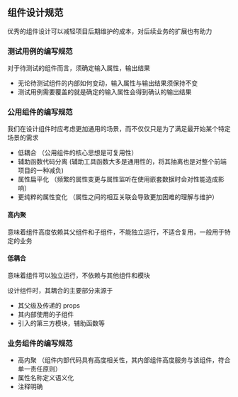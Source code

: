 ## 组件设计规范

优秀的组件设计可以减轻项目后期维护的成本，对后续业务的扩展也有助力

### 测试用例的编写规范

对于待测试的组件而言，须确定输入属性，输出结果

- 无论待测试组件的内部如何变动，输入属性与输出结果须保持不变
- 测试用例需要覆盖的就是确定的输入属性会得到确认的输出结果

### 公用组件的编写规范

我们在设计组件时应考虑更加通用的场景，而不仅仅只是为了满足最开始某个特定场景的需求

- 低耦合 （公用组件的核心思想是可复用性）
- 辅助函数代码分离 (辅助工具函数大多是通用性的，将其抽离也是对整个前端项目的一种减负)
- 属性扁平化 （频繁的属性变更与属性监听在使用嵌套数据时会对性能造成影响）
- 更纯粹的属性变化 （属性之间的相互关联会导致更加困难的理解与维护）

#### 高内聚
意味着组件高度依赖其父组件和子组件，不能独立运行，不适合复用，一般用于特定的业务


#### 低耦合

意味着组件可以独立运行，不依赖与其他组件和模块

设计组件时，其耦合的主要部分来源于
- 其父级及传递的 props
- 其内部使用的子组件
- 引入的第三方模块，辅助函数等

### 业务组件的编写规范

- 高内聚 （组件内部代码具有高度相关性，其内部组件高度服务与该组件，符合单一责任原则）
- 属性名称定义语义化
- 注释明确
